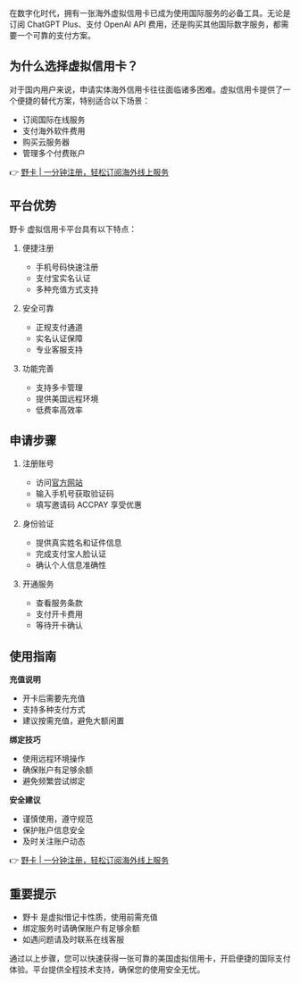 在数字化时代，拥有一张海外虚拟信用卡已成为使用国际服务的必备工具。无论是订阅 ChatGPT Plus、支付 OpenAI API 费用，还是购买其他国际数字服务，都需要一个可靠的支付方案。

## 为什么选择虚拟信用卡？

对于国内用户来说，申请实体海外信用卡往往面临诸多困难。虚拟信用卡提供了一个便捷的替代方案，特别适合以下场景：

- 订阅国际在线服务
- 支付海外软件费用
- 购买云服务器
- 管理多个付费账户

👉 [野卡 | 一分钟注册，轻松订阅海外线上服务](https://bit.ly/bewildcard)

## 平台优势

野卡 虚拟信用卡平台具有以下特点：

1. 便捷注册
   - 手机号码快速注册
   - 支付宝实名认证
   - 多种充值方式支持

2. 安全可靠
   - 正规支付通道
   - 实名认证保障
   - 专业客服支持

3. 功能完善
   - 支持多卡管理
   - 提供美国远程环境
   - 低费率高效率

## 申请步骤

1. 注册账号
   - 访问[官方网站](https://bit.ly/bewildcard)
   - 输入手机号获取验证码
   - 填写邀请码 ACCPAY 享受优惠

2. 身份验证
   - 提供真实姓名和证件信息
   - 完成支付宝人脸认证
   - 确认个人信息准确性

3. 开通服务
   - 查看服务条款
   - 支付开卡费用
   - 等待开卡确认

## 使用指南

**充值说明**
- 开卡后需要先充值
- 支持多种支付方式
- 建议按需充值，避免大额闲置

**绑定技巧**
- 使用远程环境操作
- 确保账户有足够余额
- 避免频繁尝试绑定

**安全建议**
- 谨慎使用，遵守规范
- 保护账户信息安全
- 及时关注账户动态

👉 [野卡 | 一分钟注册，轻松订阅海外线上服务](https://bit.ly/bewildcard)

## 重要提示

- 野卡 是虚拟借记卡性质，使用前需充值
- 绑定服务时请确保账户有足够余额
- 如遇问题请及时联系在线客服

通过以上步骤，您可以快速获得一张可靠的美国虚拟信用卡，开启便捷的国际支付体验。平台提供全程技术支持，确保您的使用安全无忧。